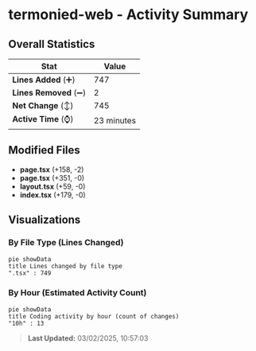 # termonied-web - Activity Summary 

## Overall Statistics

| Stat                   | Value                                                             |
| ---------------------- | ----------------------------------------------------------------- |
| **Lines Added** (➕)   | 747                                          |
| **Lines Removed** (➖) | 2                                        |
| **Net Change** (↕)    | 745                |
| **Active Time** (⌚)   | 23 minutes |


## Modified Files
- **page.tsx** (+158, -2)
- **page.tsx** (+351, -0)
- **layout.tsx** (+59, -0)
- **index.tsx** (+179, -0)

## Visualizations

### By File Type (Lines Changed)

```mermaid
pie showData
title Lines changed by file type
".tsx" : 749
```

### By Hour (Estimated Activity Count)

```mermaid
pie showData
title Coding activity by hour (count of changes)
"10h" : 13
```


> **Last Updated:** 03/02/2025, 10:57:03